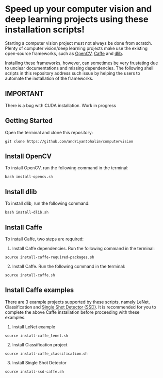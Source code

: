 # Speed up your computer vision and deep learning projects using these installation scripts!

Starting a computer vision project must not always be done from scratch. Plenty of computer vision/deep learning projects make use the existing open-source frameworks, such as [OpenCV](https://opencv.org/), [Caffe](http://caffe.berkeleyvision.org/) and [dlib](http://dlib.net/).

Installing these frameworks, however, can sometimes be very frustating due to unclear documentations and missing dependencies. The following shell scripts in this repository address such issue by helping the users to automate the installation of the frameworks.


## IMPORTANT
There is a bug with CUDA installation. Work in progress

## Getting Started
Open the terminal and clone this repository:
```
git clone https://github.com/andriyantohalim/computervision
```

## Install OpenCV
To install OpenCV, run the following command in the terminal:
```
bash install-opencv.sh
```

## Install dlib
To install dlib, run the following command:
```
bash install-dlib.sh
```

## Install Caffe
To install Caffe, two steps are required:
1. Install Caffe dependencies.
Run the following command in the terminal:
```
source install-caffe-required-packages.sh
```
2. Install Caffe. 
Run the following command in the terminal:
```
source install-caffe.sh
```

## Install Caffe examples
There are 3 example projects supported by these scripts, namely LeNet, Classification and [Single Shot Detector (SSD)](https://github.com/weiliu89/caffe.git). 
It is recommended for you to complete the above Caffe installation before proceeding with these examples.
1. Install LeNet example
```
source install-caffe_lenet.sh
```

2. Install Classification project
```
source install-caffe_classification.sh
```

3. Install Single Shot Detector
```
source install-ssd-caffe.sh
```

